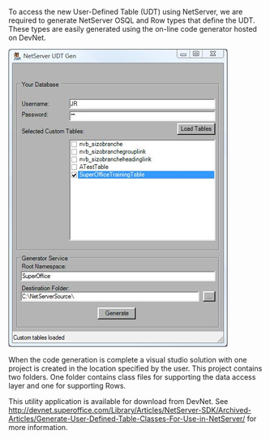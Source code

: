 <properties date="2016-05-11"
SortOrder="14"
/>

 

To access the new User-Defined Table (UDT) using NetServer, we are required to generate NetServer OSQL and Row types that define the UDT. These types are easily generated using the on-line code generator hosted on DevNet.

 

 

 <img src="../CustomSentryPlugin_files/image002.jpg" width="432" height="586" /> 

 

When the code generation is complete a visual studio solution with one project is created in the location specified by the user. This project contains two folders.  One folder contains class files for supporting the data access layer and one for supporting Rows.  

This utility application is available for download from DevNet. See <http://devnet.superoffice.com/Library/Articles/NetServer-SDK/Archived-Articles/Generate-User-Defined-Table-Classes-For-Use-in-NetServer/> for more information.
